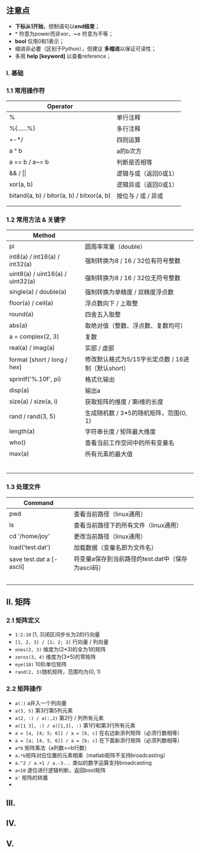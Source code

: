 ## 注意点

* **下标从1开始**，控制语句以**end结束**；
* **^** 符意为power而非xor，**~=** 符意为不等；
* **bool** 仅用0和1表示；
* 缩进非必要（区别于Python），但建议 **多缩进**以保证可读性；
* 多用 **help [keyword]** 以查看reference；

### I. 基础

### 1.1 常用操作符

| Operator       |                      |
| -------------- | -------------------- |
| %              | 单行注释             |
| %{......%}     | 多行注释             |
| +-*/           | 四则运算 |
| a ^ b          | a的b次方             |
| a == b / a~= b | 判断是否相等         |
| && / \|\|      | 逻辑与或（返回0或1） |
|xor(a, b)|逻辑异或（返回0或1）|
| bitand(a, b) / bitor(a, b) / bitxor(a, b) | 按位与 / 或 / 异或 |
| | |
| | |

### 1.2 常用方法 & 关键字

| Method |      |
| ------ | ---- |
| pi | 圆周率常量（double） |
| int8(a) / int16(a) / int32(a) | 强制转换为8 / 16 / 32位有符号整数 |
| uint8(a) / uint16(a) / uint32(a) | 强制转换为8 / 16 / 32位无符号整数 |
| single(a) / double(a) | 强制转换为单精度 / 双精度浮点数 |
| floor(a) / ceil(a) | 浮点数向下 / 上取整 |
| round(a) | 四舍五入取整 |
| abs(a) | 取绝对值（整数、浮点数、复数均可） |
| a = complex(2, 3) | 复数 |
| real(a) / imag(a) | 实部 / 虚部 |
| format [short / long / hex] | 修改默认格式为5/15字长定点数 / 16进制（默认short） |
| sprintf('%.10f', pi) | 格式化输出 |
| disp(a) | 输出a |
| size(a) / size(a, i) | 获取矩阵的维度 / 第i维的长度 |
| rand / rand(3, 5) | 生成随机数 / 3*5的随机矩阵，范围(0, 1) |
| length(a) | 字符串长度 / 矩阵最大维度 |
| who() | 查看当前工作空间中的所有变量名 |
| max(a) | 所有元素的最大值 |
| | |
| | |
| | |
| | |
| | |
| | |


### 1.3 处理文件

| Command |      |
| ------- | ---- |
| pwd | 查看当前路径（linux通用） |
| ls | 查看当前路径下的所有文件（linux通用） |
| cd '/home/joy' | 更改当前路径（linux通用） |
| load('test.dat') | 加载数据（变量名即为文件名） |
| save test.dat a [-ascii] | 将变量a保存到当前路径的test.dat中（保存为ascii码） |
| | |
| | |
| | |
| | |
| | |



## II. 矩阵

### 2.1 矩阵定义

* `1:2:10` [1, 3]闭区间步长为2的行向量
* `[1, 2, 3] / [1; 2; 3]` 行向量 / 列向量
* `ones(2, 3)` 维度为(2*3)的全为1的矩阵
* `zeros(3, 4)` 维度为(3*5)的零矩阵
* `eye(10)` 10阶单位矩阵
* `rand(2, 3)`随机矩阵，范围均为(0, 1)

### 2.2 矩阵操作

* `a(:)` a并入一个列向量
* `a(3, 5)` 第3行第5列元素
* `a(2, :) / a(:,2)` 第2行 / 列所有元素
* `a([1 3], :) / a([1,3], :)` 第1行和第3行所有元素
* `a = [a, [4; 5; 6]] / a = [b, c]` 在右边新添列矩阵（必须行数相等）
* `a = [a; [4, 5, 6]] / a = [b; c]` 在下面新添行矩阵（必须列数相等）
* `a*b` 矩阵乘法（a列数==b行数）
* `a.*b`矩阵对应位置的元素相乘（matlab矩阵不支持broadcasting）
* `a.^2 / a.+1 / a.-3...` 类似的数字运算支持broadcasting
* `a<10` 逐位进行逻辑判断，返回bool矩阵
* `a'` 矩阵的转置
* 

## III. 

## IV. 

## V. 